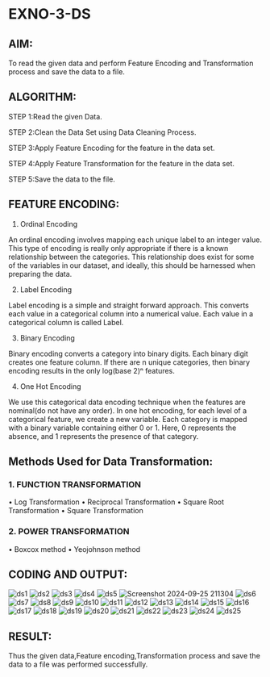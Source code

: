 # EXNO-3-DS

## AIM:
To read the given data and perform Feature Encoding and Transformation process and save the data to a file.

## ALGORITHM:
STEP 1:Read the given Data.

STEP 2:Clean the Data Set using Data Cleaning Process.

STEP 3:Apply Feature Encoding for the feature in the data set.

STEP 4:Apply Feature Transformation for the feature in the data set.

STEP 5:Save the data to the file.

## FEATURE ENCODING:
1. Ordinal Encoding

An ordinal encoding involves mapping each unique label to an integer value. This type of encoding is really only appropriate if there is a known relationship between the categories. This relationship does exist for some of the variables in our dataset, and ideally, this should be harnessed when preparing the data.

2. Label Encoding

Label encoding is a simple and straight forward approach. This converts each value in a categorical column into a numerical value. Each value in a categorical column is called Label.

3. Binary Encoding

Binary encoding converts a category into binary digits. Each binary digit creates one feature column. If there are n unique categories, then binary encoding results in the only log(base 2)ⁿ features.

4. One Hot Encoding

We use this categorical data encoding technique when the features are nominal(do not have any order). In one hot encoding, for each level of a categorical feature, we create a new variable. Each category is mapped with a binary variable containing either 0 or 1. Here, 0 represents the absence, and 1 represents the presence of that category.

## Methods Used for Data Transformation:
  ### 1. FUNCTION TRANSFORMATION
• Log Transformation
• Reciprocal Transformation
• Square Root Transformation
• Square Transformation
  ### 2. POWER TRANSFORMATION
• Boxcox method
• Yeojohnson method

## CODING AND OUTPUT:
![ds1](https://github.com/user-attachments/assets/7a8748d7-5ee3-40da-a57f-6966683b1f33)
![ds2](https://github.com/user-attachments/assets/c62bbf2e-3883-4ff3-9623-1f4de92ed0ee)
![ds3](https://github.com/user-attachments/assets/3ebbbc96-4c66-4544-94da-88017d0fc22c)
![ds4](https://github.com/user-attachments/assets/579ada6a-0359-43eb-b428-ae7f9867c82d)
![ds5](https://github.com/user-attachments/assets/30161c6a-39f1-457d-9ab6-93cb8240cf1f)
![Screenshot 2024-09-25 211304](https://github.com/user-attachments/assets/a6e50a65-7899-417c-829e-9ec3e98d79b8)
![ds6](https://github.com/user-attachments/assets/9386072d-ed2a-49c7-bc2d-d6dd7ecab7bd)
![ds7](https://github.com/user-attachments/assets/abb98c61-cf91-465b-a8e3-26e49eb60a4e)
![ds8](https://github.com/user-attachments/assets/387a160e-f234-42c2-b331-3c3033724600)
![ds9](https://github.com/user-attachments/assets/7ea14a08-2b6a-45b0-8bdf-1e1f7f38aa31)
![ds10](https://github.com/user-attachments/assets/e252dacf-e7c0-448f-8068-4c0c4a459ad1)
![ds11](https://github.com/user-attachments/assets/be5dfa40-0fb2-48c1-a846-d0de1e851238)
![ds12](https://github.com/user-attachments/assets/11e6c05d-17a7-49ed-a41f-30fc4f8ff74c)
![ds13](https://github.com/user-attachments/assets/3ea2ae7c-5a3f-4185-b401-3b231b23fff0)
![ds14](https://github.com/user-attachments/assets/3341dc2a-8806-41da-b795-2dc5f49b8182)
![ds15](https://github.com/user-attachments/assets/2faf3849-4e85-403c-a832-a692a56380fb)
![ds16](https://github.com/user-attachments/assets/1fd12cb5-9adc-489c-af27-76eb83752031)
![ds17](https://github.com/user-attachments/assets/2f9fd883-389d-42a4-927b-97c676333dca)
![ds18](https://github.com/user-attachments/assets/681927b8-72df-43fb-8287-eb3924a8b0ff)
![ds19](https://github.com/user-attachments/assets/eda57491-e3ac-4749-8652-04b9dd0d0c26)
![ds20](https://github.com/user-attachments/assets/3ed20ba2-f9d0-4fee-bbc8-65f7b3bc6a96)
![ds21](https://github.com/user-attachments/assets/ff41d409-7acc-40d6-bdea-f53312590ae6)
![ds22](https://github.com/user-attachments/assets/d87a8396-9e12-447f-9989-049085f36cce)
![ds23](https://github.com/user-attachments/assets/4af7d9b2-2c26-4501-969c-5b7f0bc4a934)
![ds24](https://github.com/user-attachments/assets/cb196a5e-ca7a-43b6-a885-d6aa155b7161)
![ds25](https://github.com/user-attachments/assets/30de1725-2a6e-4128-b8ac-decb1612849e)


## RESULT:
Thus the given data,Feature encoding,Transformation process and save the data to a file was performed successfully.

       
